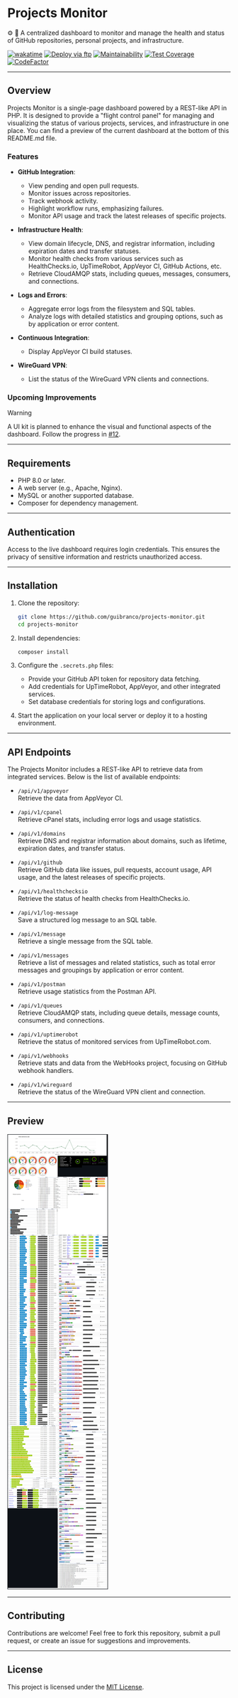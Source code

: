 # Projects Monitor

⚙️ 🔔 A centralized dashboard to monitor and manage the health and status of GitHub repositories, personal projects, and infrastructure.

[![wakatime](https://wakatime.com/badge/github/guibranco/projects-monitor.svg)](https://wakatime.com/badge/github/guibranco/projects-monitor)
[![Deploy via ftp](https://github.com/guibranco/Projects-Monitor/actions/workflows/deploy.yml/badge.svg)](https://github.com/guibranco/Projects-Monitor/actions/workflows/deploy.yml)
[![Maintainability](https://api.codeclimate.com/v1/badges/576a4ac11de09db48520/maintainability)](https://codeclimate.com/github/guibranco/projects-monitor/maintainability)
[![Test Coverage](https://api.codeclimate.com/v1/badges/576a4ac11de09db48520/test_coverage)](https://codeclimate.com/github/guibranco/projects-monitor/test_coverage)
[![CodeFactor](https://www.codefactor.io/repository/github/guibranco/projects-monitor/badge)](https://www.codefactor.io/repository/github/guibranco/projects-monitor)

---

## Overview

Projects Monitor is a single-page dashboard powered by a REST-like API in PHP. It is designed to provide a "flight control panel" for managing and visualizing the status of various projects, services, and infrastructure in one place. 
You can find a preview of the current dashboard at the bottom of this README.md file.

### Features

- **GitHub Integration**:
  - View pending and open pull requests.
  - Monitor issues across repositories.
  - Track webhook activity.
  - Highlight workflow runs, emphasizing failures.
  - Monitor API usage and track the latest releases of specific projects.

- **Infrastructure Health**:
  - View domain lifecycle, DNS, and registrar information, including expiration dates and transfer statuses.
  - Monitor health checks from various services such as HealthChecks.io, UpTimeRobot, AppVeyor CI, GitHub Actions, etc.
  - Retrieve CloudAMQP stats, including queues, messages, consumers, and connections.

- **Logs and Errors**:
  - Aggregate error logs from the filesystem and SQL tables.
  - Analyze logs with detailed statistics and grouping options, such as by application or error content.

- **Continuous Integration**:
  - Display AppVeyor CI build statuses.

- **WireGuard VPN**:
  - List the status of the WireGuard VPN clients and connections.

### Upcoming Improvements

> [!Warning]
> A UI kit is planned to enhance the visual and functional aspects of the dashboard. Follow the progress in [#12](https://github.com/guibranco/projects-monitor/issues/12).

---

## Requirements

- PHP 8.0 or later.
- A web server (e.g., Apache, Nginx).
- MySQL or another supported database.
- Composer for dependency management.

---

## Authentication

Access to the live dashboard requires login credentials. This ensures the privacy of sensitive information and restricts unauthorized access.

---

## Installation

1. Clone the repository:
   ```bash
   git clone https://github.com/guibranco/projects-monitor.git
   cd projects-monitor
   ```

2. Install dependencies:
   ```bash
   composer install
   ```

3. Configure the `.secrets.php` files:
   - Provide your GitHub API token for repository data fetching.
   - Add credentials for UpTimeRobot, AppVeyor, and other integrated services.
   - Set database credentials for storing logs and configurations.

4. Start the application on your local server or deploy it to a hosting environment.

---

## API Endpoints

The Projects Monitor includes a REST-like API to retrieve data from integrated services. Below is the list of available endpoints:

- `/api/v1/appveyor`  
  Retrieve the data from AppVeyor CI.

- `/api/v1/cpanel`  
  Retrieve cPanel stats, including error logs and usage statistics.

- `/api/v1/domains`  
  Retrieve DNS and registrar information about domains, such as lifetime, expiration dates, and transfer status.

- `/api/v1/github`  
  Retrieve GitHub data like issues, pull requests, account usage, API usage, and the latest releases of specific projects.

- `/api/v1/healthchecksio`  
  Retrieve the status of health checks from HealthChecks.io.

- `/api/v1/log-message`  
  Save a structured log message to an SQL table.

- `/api/v1/message`  
  Retrieve a single message from the SQL table.

- `/api/v1/messages`  
  Retrieve a list of messages and related statistics, such as total error messages and groupings by application or error content.

- `/api/v1/postman`  
  Retrieve usage statistics from the Postman API.

- `/api/v1/queues`  
  Retrieve CloudAMQP stats, including queue details, message counts, consumers, and connections.

- `/api/v1/uptimerobot`  
  Retrieve the status of monitored services from UpTimeRobot.com.

- `/api/v1/webhooks`  
  Retrieve stats and data from the WebHooks project, focusing on GitHub webhook handlers.

- `/api/v1/wireguard`  
  Retrieve the status of the WireGuard VPN client and connection.

---

## Preview

![Dashboard Preview](projects-monitor-dashboard.png)

---

## Contributing

Contributions are welcome! Feel free to fork this repository, submit a pull request, or create an issue for suggestions and improvements.

---

## License

This project is licensed under the [MIT License](LICENSE).

